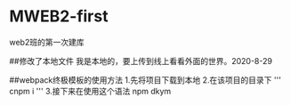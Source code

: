 # MWEB2-first
web2班的第一次建库

##修改了本地文件
我是本地的，要上传到线上看看外面的世界。2020-8-29

##webpack终极模板的使用方法
1.先将项目下载到本地
2.在该项目的目录下
	'''
	cnpm i
	'''
3.接下来在使用这个语法
	npm dkym